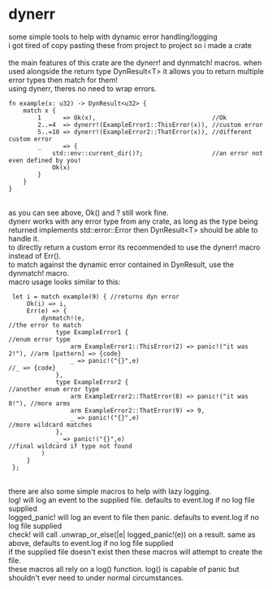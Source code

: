 # dynerr

some simple tools to help with dynamic error handling/logging\
i got tired of copy pasting these from project to project so i made a crate\
\
the main features of this crate are the dynerr! and dynmatch! macros. when used alongside the return type DynResult\<T\> it allows you to return multiple error types then match for them!\
using dynerr, theres no need to wrap errors.

```
fn example(x: u32) -> DynResult<u32> {
    match x {
        1      => Ok(x),                                //Ok
        2..=4  => dynerr!(ExampleError1::ThisError(x)), //custom error
        5..=10 => dynerr!(ExampleError2::ThatError(x)), //different custom error
        _      => {
            std::env::current_dir()?;                   //an error not even defined by you!
            Ok(x)
        }
    }
}
```

\
as you can see above, Ok() and ? still work fine.\
dynerr works with any error type from any crate, as long as the type being returned implements std::error::Error then DynResult\<T\> should be able to handle it.\
to directly return a custom error its recommended to use the dynerr! macro instead of Err().\
to match against the dynamic error contained in DynResult, use the dynmatch! macro.\
macro usage looks similar to this:

```
 let i = match example(9) { //returns dyn error
     Ok(i) => i,
     Err(e) => {
         dynmatch!(e,                                                    //the error to match
             type ExampleError1 {                                        //enum error type
                 arm ExampleError1::ThisError(2) => panic!("it was 2!"), //arm [pattern] => {code}
                 _ => panic!("{}",e)                                     //_ => {code}
             },
             type ExampleError2 {                                        //another enum error type
                 arm ExampleError2::ThatError(8) => panic!("it was 8!"), //more arms
                 arm ExampleError2::ThatError(9) => 9,
                 _ => panic!("{}",e)                                     //more wildcard matches
             },
             _ => panic!("{}",e)                                         //final wildcard if type not found
         )
     }
 };
```

\
there are also some simple macros to help with lazy logging.\
log! will log an event to the supplied file. defaults to event.log if no log file supplied\
logged_panic! will log an event to file then panic. defaults to event.log if no log file supplied\
check! will call .unwrap_or_else(|e| logged_panic!(e)) on a result. same as above, defaults to event.log if no log file supplied\
if the supplied file doesn't exist then these macros will attempt to create the file.\
these macros all rely on a log() function. log() is capable of panic but shouldn't ever need to under normal circumstances.
